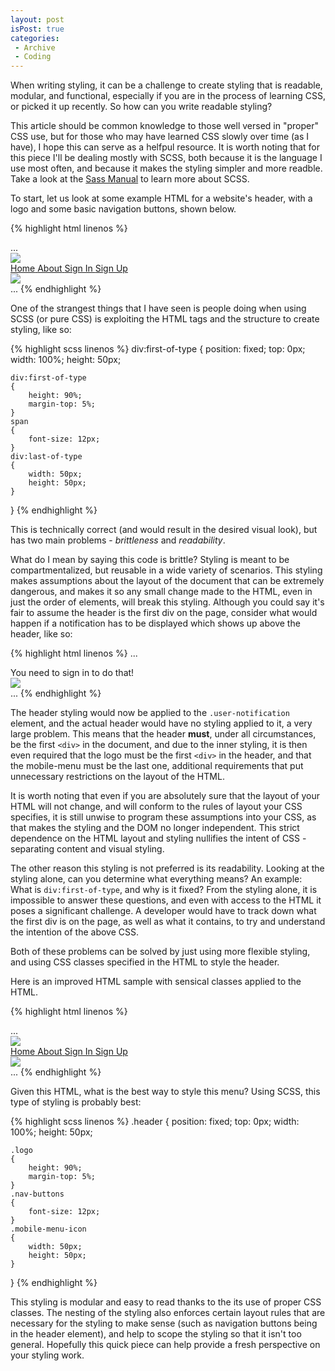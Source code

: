 ```yaml
---
layout: post
isPost: true
categories:
 - Archive
 - Coding
---
```


When writing styling, it can be a challenge to create styling that is readable, modular,
and functional, especially if you are in the process of learning CSS, or picked it up
recently. So how can you write readable styling?

This article should be common knowledge to those well versed in "proper"
CSS use, but for those who may have learned CSS slowly over time (as I have), I hope this
can serve as a helfpul resource. It is worth noting that for this piece I'll be dealing
mostly with SCSS, both because it is the language I use most often, and because it makes
the styling simpler and more readble. Take a look at the [Sass Manual](http://sass-lang.com/guide)
to learn more about SCSS.

To start, let us look at some example HTML for a website's header, with a logo
and some basic navigation buttons, shown below.

{% highlight html linenos %}
<html lang="en">
<head>...</head>
<body>
  <div>
    <div><img src="logo.png"></div>
    <!-- Navigation Menu -->
    <a href="/">
        <span>Home</span>
    </a>
    <a href="/about">
        <span>About</span>
    </a>
    <a href="/sign-in">
        <span>Sign In </span>
    </a>
    <a href="/sign-up">
        <span>Sign Up</span>
    </a>
    <div><img src="menu.png"></div>
  </div>
...
{% endhighlight %}

One of the strangest things that I have seen is people doing when using SCSS (or pure CSS) is
exploiting the HTML tags and the structure to create styling, like so:

{% highlight scss linenos %}
div:first-of-type
{
    position: fixed;
    top: 0px;
    width: 100%;
    height: 50px;

    div:first-of-type
    {
        height: 90%;
        margin-top: 5%;
    }
    span
    {
        font-size: 12px;
    }
    div:last-of-type
    {
        width: 50px;
        height: 50px;
    }
}
{% endhighlight %}

This is technically correct (and would result in the desired visual look), but has two
main problems - *brittleness* and *readability*.

What do I mean by saying this code is brittle? Styling is meant to be compartmentalized,
but reusable in a wide variety of scenarios. This styling makes assumptions about the
layout of the document that can be extremely dangerous, and makes it so any small change
made to the HTML, even in just the order of elements, will break this styling. Although
you could say it's fair to assume the header is the first div on the page, consider what
would happen if a notification has to be displayed which shows up above the header, like
so:

{% highlight html linenos %}
...
  <div class="user-notification">You need to sign in to do that!</div>
  <div class="header">
    <div class="logo"><img src="logo.png"></div>
...
{% endhighlight %}

The header styling would now be applied to the `.user-notification` element, and the actual
header would have no styling applied to it, a very large problem. This means that the header
**must**, under all circumstances, be the first `<div>` in the document, and due to the inner
styling, it is then even required that the logo must be the first `<div>` in the header, and
that the mobile-menu must be the last one, additional requirements that put unnecessary
restrictions on the layout of the HTML.

It is worth noting that even if you are absolutely sure that the layout of your HTML will not
change, and will conform to the rules of layout your CSS specifies, it is still unwise to program
these assumptions into your CSS, as that makes the styling and the DOM no longer independent. This
strict dependence on the HTML layout and styling nullifies the intent of CSS - separating content
and visual styling.

The other reason this styling is not preferred is its readability. Looking at the styling alone,
can you determine what everything means? An example: What is `div:first-of-type`, and why is it fixed?
From the styling alone, it is impossible to answer these questions, and even with access to the
HTML it poses a significant challenge. A developer would have to track down what the first div
is on the page, as well as what it contains, to try and understand the intention of the above CSS.

Both of these problems can be solved by just using more flexible styling, and using CSS
classes specified in the HTML to style the header.

Here is an improved HTML sample with sensical classes applied to the HTML.

{% highlight html linenos %}
<html lang="en">
<head>...</head>
<body>
  <div class="header">
    <div class="logo"><img src="logo.png"></div>
    <!-- Navigation Menu -->
    <a href="/">
        <span class="nav-buttons">Home</span>
    </a>
    <a href="/about">
        <span class="nav-buttons">About</span>
    </a>
    <a href="/sign-in">
        <span class="nav-buttons">Sign In </span>
    </a>
    <a href="/sign-up">
        <span class="nav-buttons">Sign Up</span>
    </a>
    <div class="mobile-menu-icon"><img src="menu.png"></div>
  </div>
...
{% endhighlight %}

Given this HTML, what is the best way to style this menu? Using SCSS, this
type of styling is probably best:

{% highlight scss linenos %}
.header
{
    position: fixed;
    top: 0px;
    width: 100%;
    height: 50px;

    .logo
    {
        height: 90%;
        margin-top: 5%;
    }
    .nav-buttons
    {
        font-size: 12px;
    }
    .mobile-menu-icon
    {
        width: 50px;
        height: 50px;
    }
}
{% endhighlight %}

This styling is modular and easy to read thanks to the its use of proper CSS classes. The
nesting of the styling also enforces certain layout rules that are necessary for the styling
to make sense (such as navigation buttons being in the header element), and help to scope
the styling so that it isn't too general. Hopefully this quick piece can help provide a fresh
perspective on your styling work.